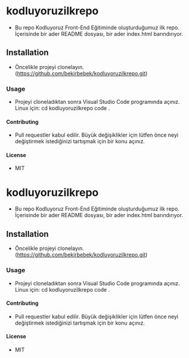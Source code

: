 # kodluyoruzilkrepo
* Bu repo Kodluyoruz Front-End Eğitiminde oluşturduğumuz ilk repo. İçerisinde bir ader README dosyası, bir ader index.html barındırıyor.
## Installation
* Öncelikle projeyi clonelayın. 
(https://github.com/bekirbebek/kodluyoruzilkrepo.git)

### Usage 
* Projeyi cloneladıktan sonra Visual Studio Code programında açınız. 
Linux için: 
cd kodluyoruzilkrepo
code .

#### Contributing
* Pull requestler kabul edilir. Büyük değişiklikler için lütfen önce neyi değiştirmek istediğinizi tartışmak için bir konu açınız.

#### License
* MIT


# kodluyoruzilkrepo
* Bu repo Kodluyoruz Front-End Eğitiminde oluşturduğumuz ilk repo. İçerisinde bir ader README dosyası, bir ader index.html barındırıyor.

## Installation
* Öncelikle projeyi clonelayın. 
(https://github.com/bekirbebek/kodluyoruzilkrepo.git)

### Usage 
* Projeyi cloneladıktan sonra Visual Studio Code programında açınız. 
Linux için: 
cd kodluyoruzilkrepo
code .

#### Contributing
* Pull requestler kabul edilir. Büyük değişiklikler için lütfen önce neyi değiştirmek istediğinizi tartışmak için bir konu açınız.

#### License
* MIT